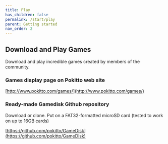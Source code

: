 ```yaml
---
title: Play
has_children: false
permalink: /start/play
parent: Getting started
nav_order: 2
---
```


## Download and Play Games

Download and play incredible games created by members of the community.


### Games display page on Pokitto web site
[http://www.pokitto.com/games/](http://www.pokitto.com/games/)

### Ready-made Gamedisk Github repository 
Download or clone. Put on a FAT32-formatted microSD card (tested to work on up to 16GB cards)

[https://github.com/pokitto/GameDisk](https://github.com/pokitto/GameDisk)
